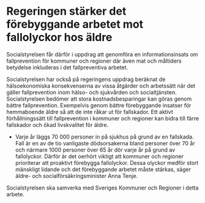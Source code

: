 # Regeringen stärker det förebyggande arbetet mot fallolyckor hos äldre

Socialstyrelsen får därför i uppdrag att genomföra en informationsinsats om fallprevention för kommuner och regioner där även mat och måltiders betydelse inkluderas i det fallpreventiva arbetet.

Socialstyrelsen har också på regeringens uppdrag beräknat de hälsoekonomiska konsekvenserna av vissa åtgärder och arbetssätt när det gäller fallprevention inom hälso- och sjukvården och socialtjänsten. Socialstyrelsen bedömer att stora kostnadsbesparingar kan göras genom bättre fallprevention. Exempelvis genom bättre förebyggande insatser för hemmaboende äldre så att de inte råkar ut för fallskador. Ett aktivt förhållningssätt till fallprevention i kommuner och regioner kan bidra till färre fallskador och ökad livskvalitet för äldre.

- Varje år läggs 70 000 personer in på sjukhus på grund av en fallskada. Fall är en av de tio vanligaste dödsorsakerna bland personer över 70 år och närmare 1000 personer över 65 år dör varje år på grund av fallolyckor. Därför är det oerhört viktigt att kommuner och regioner prioriterar att proaktivt förebygga fallolyckor. Dessa olyckor medför stort mänskligt lidande och det förebyggande arbetet måste stärkas, säger äldre- och socialförsäkringsminister Anna Tenje.

Socialstyrelsen ska samverka med Sveriges Kommuner och Regioner i detta arbete.
